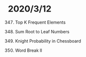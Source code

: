 # 2020/3/12

347. Top K Frequent Elements

129. Sum Root to Leaf Numbers

688. Knight Probability in Chessboard

140. Word Break II